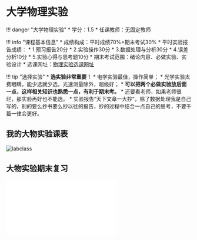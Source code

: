 # 大学物理实验

!!! danger "大学物理实验"
    * 学分：1.5
    * 任课教师：无固定教师

!!! info "课程基本信息"
    * 成绩构成：平时成绩70%+期末考试30%
        * 平时实验报告成绩：
        * 1.预习报告20分
        * 2.实验操作30分
        * 3.数据处理与分析30分
        * 4.误差分析10分
        * 5.实验心得与思考题10分
        * 期末考试范围：绪论内容、必做实验、实验设计
        * 选课网址：[物理实验选课网址](http://10.203.16.55:86/lab-course/login)

!!! tip "选择实验"
    * **选实验非常重要！** 
        * 电学实验最佳，操作简单；
        * 光学实验太费眼睛，能少选就少选，光速测量除外，超级好；
        * **可以把两个必做实验放后面一点，这样相关知识也熟悉一点，有利于期末考。**
        * 还要看老师，如果老师很烂，那实验再好也不能选。
        * 实验报告“天下文章一大抄”，除了数据处理我是自己写的，别的要么抄书要么抄以往的报告，抄的过程中结合一点自己的思考，不要千篇一律会更好。


## 我的大物实验课表

![labclass](https://wbx-1328220477.cos.ap-shanghai.myqcloud.com/202409111253484.png)

## 大物实验期末复习
<object data="大物实验期末复习.pdf" type="application/pdf" width="100%" height="800">
    <embed src="大物实验期末复习.pdf" type="application/pdf" />
</object>


